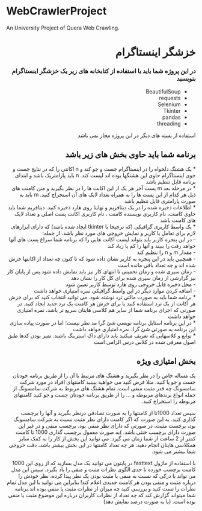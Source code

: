# WebCrawlerProject

An University Project of Quera Web Crawling.

<div dir="rtl">

# خزشگر اینستاگرام

### در این پروژه شما باید با استفاده از کتابخانه های زیر یک خزشگر اینستاگرام بنویسید

* BeautifulSoup
* requests
* Selenium
* Tkinter
* pandas
* threading

استفاده از بسته های دیگر در این پروژه مجاز نمی باشد

## برنامه شما باید حاوی بخش های زیر باشد
<div dir="rtl">
* یک هشتگ دلخواه را در اینستاگرام جست و جو کند و n اکانتی را که در نتایج جست و جوی اینستاگرام حاوی این هشتگها بوده اند
  لیست کند. n باید پارامتریک باشد و ابتدای برنامه قابل تنظیم باشد
</div>


<div dir="rtl">
* در مرحله بعد m پست آخر هر یک از این اکانت ها را در نظر بگیرید و متن کامنت های ذیل هر کدام از این پست ها را به همراه
  تعداد لایک های آن استخراج کنید. m باید به صورت پارامتری قابل تنظیم باشد
</div>


<div dir="rtl">
* اطلاعات ذخیره شده را در یک دیتافریم و نهایتا روی هارد ذخیره کنید. دیتافریم شما باید حاوی کامنت، نام کاربری نویسنده
  کامنت ، نام کاربری اکانت پست اصلی و تعداد لایک های کامنت باشد
</div>


<div dir="rtl">
* یک واسط کاربری گرافیکی (که ترجیحا با tkinter ایجاد شده باشد) که دارای ابزارهای لازم برای تعامل با کاربر و نمایش خروجی
  های مورد نظر باشد. از جمله:
</div>


<div dir="rtl">
    - در این پنجره کاربر باید بتواند لیست اکانت هایی را که برنامه شما سراغ پست های آنها خواهد رفت را ببیند و آنها را کم
  یا زیاد کند
</div>

<div dir="rtl">
    - مقدار m و n را تنظیم کند
</div>

<div dir="rtl">  
    - همچنین باید در این پنجره به کاربر نشان داده شود که تا کنون چه تعداد از اکانتها خزش شده اند و چه تعداد باقی مانده
  است
</div>

<div dir="rtl">
    - زمان سپری شده و زمان تخمینی تا انتهای کار نیز باید نمایش داده شود.پس از پایان کار نیز گزارشی از زمان سپری شده برای
  کل کار را نشان دهد
</div>

<div dir="rtl">
    - محل ذخیره فایل خروجی روی هارد توسط کاربر تعیین شود
</div>

<div dir="rtl">
    - اضافه کردن موارد دیگر در این واسط گرافیکی نمره امتیازی خواهد داشت
</div>


<div dir="rtl">
* برنامه شما باید به صورت مالتی ترد نوشته شود. می توانید انتخاب کنید که برای خزش هر اکانت از یک ترد استفاده کنید یا برای
  خزش هر کامنت یک ترد جدید ایجاد کنید. در صورتی که اجرای برنامه شما از سایر هم کلاسی هایتان سریع تر باشد، نمره امتیازی
  خواهد داشت
</div>


<div dir="rtl">
* در این برنامه استایل برنامه نویسی شئ گرا مد نظر نیست؛ اما در صورت پیاده سازی این برنامه به صورتی شئ گرا، نمره امتیازی
  خواهد داشت
</div>


<div dir="rtl">
* توابع و کلاسهایی که تعریف میکنید باید دارای داک استرینگ باشند. تمیز بودن کدها طبق اصول معرفی شده در کلاس درس الزامی
  است
</div>


## بخش امتیازی ویژه

یک مساله خاص را در نظر بگیرید و هشتگ های مرتبط با آن را از طریق برنامه خودتان جست و جو یا کنید. مثلا فرض کنید می خواهید
ببینید کامنتهای افراد در مورد شرکت سامسونگ چه قدر مثبت منفی است. تمام هشتگ های مربوط به شرکت سامسونگ از جمله انواع
برندهای مربوطه و ... را از طریق برنامه خودتان جست و جو کنید کامنتهای مربوطه را استخراج کنید.

سپس تعداد 1000تا از کامنتها را به صورت تصادفی درنظر بگیرید و آنها را برچسب گذاری کنید. به این صورت که اگر کامنت دارای
نظر مثبت نسبت به شرکت سامسونگ بود، برچست مثبت، در صورتی که دارای نظر منفی بود، برچسب منفی و در غیر این صورت دارای برچسب
خنثی باشد. )به صورت معمول برچسب گذاری 1000 تا کامنت کمتر از 2 ساعت از شما زمان می گیرد. می توانید این بخش از کار را به
کمک سایر همکلاسی هایتان انجام دهید. هر چه تعداد کامنتها در این بخش بیشتر باشد، دقت خروجی شما بیشتر می شود.

با استفاده از ماژول fasttext در پایتون می توانید یک مدل بسازید که از روی این 1000 کامنت برچسب خورده تا حدی الگوی نظرات
مثبت و منفی را یاد بگیرد. سپس این مدل می تواند با درکی که نسبت به منفی یا مثبت بودن یک نظر پیدا کرده، نظر خودش را درباره
مثبت و منفی بودن هر کامنت جدیدی اعلام کند! بنابراین می توانید با این مدل تمام نظرات را تست کنید و بررسی کنید چه میزان از
نظرات مثبت یا منفی بوده اند.برنامه شما میتواند گزارش کند که چه تعداد از نظرات کاربران درباره این موضوع مثبت یا منفی بوده
است. (یا به صورت درصد نمایش دهد)

</div>
